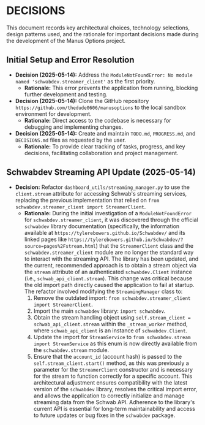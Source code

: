 # DECISIONS

This document records key architectural choices, technology selections, design patterns used, and the rationale for important decisions made during the development of the Manus Options project.

## Initial Setup and Error Resolution

- **Decision (2025-05-14):** Address the `ModuleNotFoundError: No module named 'schwabdev.streamer_client'` as the first priority.
  - **Rationale:** This error prevents the application from running, blocking further development and testing.
- **Decision (2025-05-14):** Clone the GitHub repository `https://github.com/thedude0606/manusoptions` to the local sandbox environment for development.
  - **Rationale:** Direct access to the codebase is necessary for debugging and implementing changes.
- **Decision (2025-05-14):** Create and maintain `TODO.md`, `PROGRESS.md`, and `DECISIONS.md` files as requested by the user.
  - **Rationale:** To provide clear tracking of tasks, progress, and key decisions, facilitating collaboration and project management.



## Schwabdev Streaming API Update (2025-05-14)

- **Decision:** Refactor `dashboard_utils/streaming_manager.py` to use the `client.stream` attribute for accessing Schwab's streaming services, replacing the previous implementation that relied on `from schwabdev.streamer_client import StreamerClient`.
  - **Rationale:** During the initial investigation of a `ModuleNotFoundError` for `schwabdev.streamer_client`, it was discovered through the official `schwabdev` library documentation (specifically, the information available at `https://tylerebowers.github.io/Schwabdev/` and its linked pages like `https://tylerebowers.github.io/Schwabdev/?source=pages%2Fstream.html`) that the `StreamerClient` class and the `schwabdev.streamer_client` module are no longer the standard way to interact with the streaming API. The library has been updated, and the current, recommended approach is to obtain a stream object via the `stream` attribute of an authenticated `schwabdev.Client` instance (i.e., `schwab_api_client.stream`).
  This change was critical because the old import path directly caused the application to fail at startup. The refactor involved modifying the `StreamingManager` class to:
    1. Remove the outdated import: `from schwabdev.streamer_client import StreamerClient`.
    2. Import the main `schwabdev` library: `import schwabdev`.
    3. Obtain the stream handling object using `self.stream_client = schwab_api_client.stream` within the `_stream_worker` method, where `schwab_api_client` is an instance of `schwabdev.Client`.
    4. Update the import for `StreamService` to `from schwabdev.stream import StreamService` as this enum is now directly available from the `schwabdev.stream` module.
    5. Ensure that the `account_id` (account hash) is passed to the `self.stream_client.start()` method, as this was previously a parameter for the `StreamerClient` constructor and is necessary for the stream to function correctly for a specific account.
  This architectural adjustment ensures compatibility with the latest version of the `schwabdev` library, resolves the critical import error, and allows the application to correctly initialize and manage streaming data from the Schwab API. Adherence to the library's current API is essential for long-term maintainability and access to future updates or bug fixes in the `schwabdev` package.
